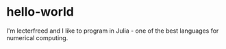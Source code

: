# hello-world
I'm lecterfreed and I like to program in Julia - one of the best languages for numerical computing.  
